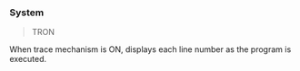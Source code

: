 ### System

> TRON

When trace mechanism is ON, displays each line number as the program is executed.

